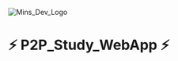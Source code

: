 ![Mins_Dev_Logo](https://user-images.githubusercontent.com/43171508/80169722-333e8700-8621-11ea-950c-69a568d72978.jpg)

# ⚡ P2P_Study_WebApp ⚡
